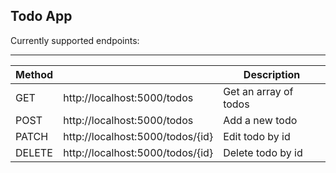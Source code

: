 ## Todo App

Currently supported endpoints:

---

| Method |                                  | Description           |
|--------|----------------------------------|-----------------------|
| GET    | http://localhost:5000/todos      | Get an array of todos |
| POST   | http://localhost:5000/todos      | Add a new todo        |
| PATCH  | http://localhost:5000/todos/{id} | Edit todo by id       |
| DELETE | http://localhost:5000/todos/{id} | Delete todo by id     |



